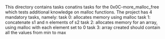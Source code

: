 This directory contains tasks conatins tasks for the 0x0C-more_malloc_free which tests additional knowledge on  malloc functions. The project has 4 mandatory tasks, namely:
task 0: allocates memory using malloc
task 1: concatenate s1 and n elements of s2
task 2: allocates memory for an array, using malloc with each element set to 0
task 3: array created should contain all the values from min to max
